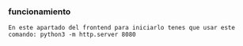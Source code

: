 ### funcionamiento
    En este apartado del frontend para iniciarlo tenes que usar este comando: python3 -m http.server 8080
